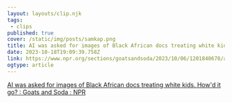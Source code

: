 ```yaml
---
layout: layouts/clip.njk 
tags:
 - clips 
published: true 
cover: /static/img/posts/samkap.png 
title: AI was asked for images of Black African docs treating white kids. How'd it go? ( NPR ) 
date: 2023-10-18T19:09:39.758Z 
link: https://www.npr.org/sections/goatsandsoda/2023/10/06/1201840678/ai-was-asked-to-create-images-of-black-african-docs-treating-white-kids-howd-it- 
ogtype: article 
---
```

[AI was asked for images of Black African docs treating white kids. How'd it go? : Goats and Soda : NPR](https://www.npr.org/sections/goatsandsoda/2023/10/06/1201840678/ai-was-asked-to-create-images-of-black-african-docs-treating-white-kids-howd-it-) 
